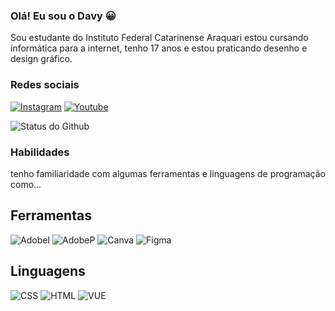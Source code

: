 ### Olá! Eu sou o Davy 😀

Sou estudante do Instituto Federal Catarinense Araquari estou cursando informática para a internet, tenho 17 anos e estou praticando desenho e design gráfico.

### Redes sociais
[![Instagram](https://img.shields.io/badge/Instagram-E4405F?style=for-the-badge&logo=instagram&logoColor=white)](https://www.instagram.com/davymseboldt/)
[![Youtube](https://img.shields.io/badge/YouTube-FF0000?style=for-the-badge&logo=youtube&logoColor=white)](https://www.youtube.com/channel/UCg8yonr69B3qmzQc-b1Roiw)

![Status do Github](https://github-readme-stats.vercel.app/api?username=Rascro&show_icons=true&theme=radical)

### Habilidades

tenho familiaridade com algumas ferramentas e linguagens de programação como...

## Ferramentas

![AdobeI](https://img.shields.io/badge/Adobe%20Illustrator-FF9A00?style=for-the-badge&logo=adobe%20illustrator&logoColor=white)
![AdobeP](https://img.shields.io/badge/Adobe%20Photoshop-31A8FF?style=for-the-badge&logo=Adobe%20Photoshop&logoColor=black)
![Canva](https://img.shields.io/badge/Canva-%2300C4CC.svg?&style=for-the-badge&logo=Canva&logoColor=white)
![Figma](https://img.shields.io/badge/Figma-F24E1E?style=for-the-badge&logo=figma&logoColor=white)

## Linguagens

![CSS](https://img.shields.io/badge/CSS-239120?&style=for-the-badge&logo=css3&logoColor=white)
![HTML](https://img.shields.io/badge/HTML-239120?style=for-the-badge&logo=html5&logoColor=white)
![VUE](https://img.shields.io/badge/Vue.js-35495E?style=for-the-badge&logo=vue.js&logoColor=4FC08D)
